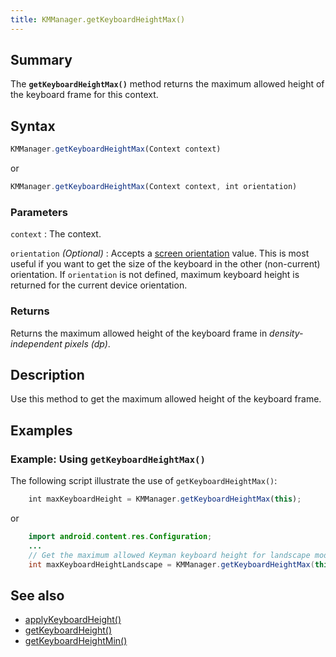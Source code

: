 ```yaml
---
title: KMManager.getKeyboardHeightMax()
---
```


## Summary

The **`getKeyboardHeightMax()`** method returns the maximum allowed height of the keyboard frame for this context.

## Syntax

``` javascript
KMManager.getKeyboardHeightMax(Context context)
```
or
``` javascript
KMManager.getKeyboardHeightMax(Context context, int orientation)
```

### Parameters

`context`
:   The context.

`orientation` _(Optional)_
: Accepts a [screen orientation](https://developer.android.com/training/multiscreen/screensizes#TaskUseOriQuali) value. This is most useful if you want to get the size of the keyboard in the other (non-current) orientation. If `orientation` is not defined, maximum keyboard height is returned for the current device orientation.

### Returns

Returns the maximum allowed height of the keyboard frame in *density-independent pixels
(dp)*.

## Description

Use this method to get the maximum allowed height of the keyboard frame.

## Examples

### Example: Using `getKeyboardHeightMax()`

The following script illustrate the use of `getKeyboardHeightMax()`:

``` javascript
    int maxKeyboardHeight = KMManager.getKeyboardHeightMax(this);
```
or
```java
    import android.content.res.Configuration;
    ...
    // Get the maximum allowed Keyman keyboard height for landscape mode.
    int maxKeyboardHeightLandscape = KMManager.getKeyboardHeightMax(this, Configuration.ORIENTATION_LANDSCAPE);
```

## See also

-   [applyKeyboardHeight()](applyKeyboardHeight)
-   [getKeyboardHeight()](getKeyboardHeight)
-   [getKeyboardHeightMin()](getKeyboardHeightMin)
